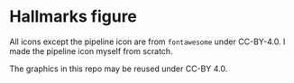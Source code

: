 # Hallmarks figure

All icons except the pipeline icon are from `fontawesome` under CC-BY-4.0.
I made the pipeline icon myself from scratch. 

The graphics in this repo may be reused under CC-BY 4.0.
